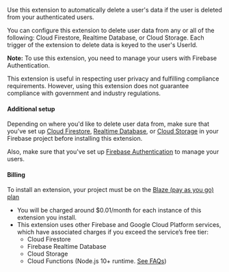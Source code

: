 Use this extension to automatically delete a user's data if the user is deleted from your authenticated users.

You can configure this extension to delete user data from any or all of the following: Cloud Firestore, Realtime Database, or Cloud Storage. Each trigger of the extension to delete data is keyed to the user's UserId.

**Note:** To use this extension, you need to manage your users with Firebase Authentication.

This extension is useful in respecting user privacy and fulfilling compliance requirements. However, using this extension does not guarantee compliance with government and industry regulations.

#### Additional setup

Depending on where you'd like to delete user data from, make sure that you've set up [Cloud Firestore](https://firebase.google.com/docs/firestore), [Realtime Database](https://firebase.google.com/docs/database), or [Cloud Storage](https://firebase.google.com/docs/storage) in your Firebase project before installing this extension.

Also, make sure that you've set up [Firebase Authentication](https://firebase.google.com/docs/auth) to manage your users.

#### Billing
 
To install an extension, your project must be on the [Blaze (pay as you go) plan](https://firebase.google.com/pricing)
 
- You will be charged around $0.01/month for each instance of this extension you install.
- This extension uses other Firebase and Google Cloud Platform services, which have associated charges if you exceed the service’s free tier:
  - Cloud Firestore
  - Firebase Realtime Database
  - Cloud Storage
  - Cloud Functions (Node.js 10+ runtime. [See FAQs](https://firebase.google.com/support/faq#expandable-24))
